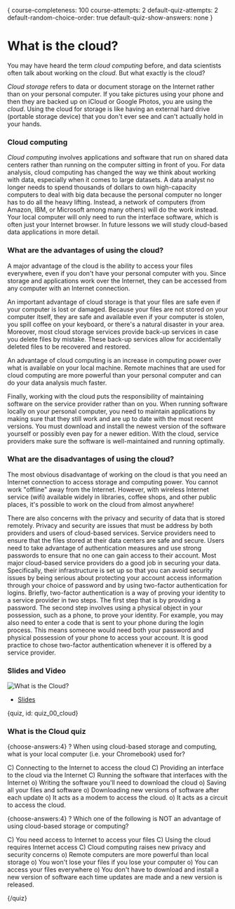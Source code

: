 {
course-completeness: 100
course-attempts: 2
default-quiz-attempts: 2
default-random-choice-order: true
default-quiz-show-answers: none
}

# What is the cloud?

You may have heard the term *cloud computing* before, and data scientists often talk about working on the *cloud*. But what exactly is the cloud?

*Cloud storage* refers to data or document storage on the Internet rather than on your personal computer. If you take pictures using your phone and then they are backed up on iCloud or Google Photos, you are using the *cloud*.  Using the cloud for storage is like having an external hard drive (portable storage device) that you don't ever see and can't actually hold in your hands.

### Cloud computing

*Cloud computing* involves applications and software that run on shared data centers rather than running on the computer sitting in front of you. For data analysis, cloud computing has changed the way we think about working with data, especially when it comes to large datasets. A data analyst no longer needs to spend thousands of dollars to own high-capacity computers to deal with big data because the personal computer no longer has to do all the heavy lifting. Instead, a network of computers (from Amazon, IBM, or Microsoft among many others) will do the work instead. Your local computer will only need to run the interface software, which is often just your Internet browser. In future lessons we will study cloud-based data applications in more detail.


### What are the advantages of using the cloud?

A major advantage of the cloud is the ability to access your files everywhere,  even if you don't have your personal computer with you. Since storage and applications work over the Internet, they can be accessed from any computer with an Internet connection.

An important advantage of cloud storage is that your files are safe even if your computer is lost or damaged.  Because your files are not stored *on* your computer itself, they are safe and available even if your computer is stolen, you spill coffee on your keyboard, or there's a natural disaster in your area. Moreover, most cloud storage services provide back-up services in case you delete files by mistake. These back-up services allow for accidentally deleted files to be recovered and restored. 

An advantage of cloud computing is an increase in computing power over what is available on your local machine.  Remote machines that are used for cloud computing are more powerful than your personal computer and can do your data analysis much faster.

Finally, working with the cloud puts the responsibility of maintaining software on the service provider rather than on you.  When running software locally on your personal computer, you need to maintain applications by making sure that they still work and are up to date with the most recent versions.  You must download and install the newest version of the software yourself or possibly even pay for a newer edition. With the cloud, service providers make sure the software is well-maintained and running optimally.

### What are the disadvantages of using the cloud?

The most obvious disadvantage of working on the cloud is that you need an Internet connection to access storage and computing power. You cannot work "offline" away from the Internet.  However, with wireless Internet service (wifi) available widely in libraries, coffee shops, and other public places, it's possible to work on the cloud from almost anywhere!

There are also concerns with the privacy and security of data that is stored remotely. Privacy and security are issues that must be address by both providers and users of cloud-based services.   Service providers need to ensure that the files stored at their data centers are safe and secure. Users need to take advantage of authentication measures and use strong passwords to ensure that no one can gain access to their account. Most major cloud-based service providers do a good job in securing your data. Specifically, their infrastructure is set up so that you can avoid security issues by being serious about protecting your account access information through your choice of password and by using two-factor authentication for logins. Briefly, two-factor authentication is a way of proving your identity to a service provider in two steps. The first step that is by providing a password. The second step involves using a physical object in your possession, such as a phone, to prove your identity. For example, you may also need to enter a code that is sent to your phone during the login process.  This means someone would need both your password and physical possession of your phone to access your account.  It is good practice to chose two-factor authentication whenever it is offered by a service provider.

### Slides and Video

![What is the Cloud?](https://www.youtube.com/watch?v=ucaMPCYxqvY)

* [Slides](https://docs.google.com/presentation/d/1ZJcA83EHDsMXevkZd7ALGNj4s4QufKag8WyS_-G4Sa4/edit?usp=sharing)


{quiz, id: quiz_00_cloud}

### What is the Cloud quiz

{choose-answers:4}
? When using cloud-based storage and computing, what is your local computer (i.e. your Chromebook) used for?

C) Connecting to the Internet to access the cloud
C) Providing an interface to the cloud via the Internet
C) Running the software that interfaces with the Internet
o) Writing the software you'll need to download the cloud
o) Saving all your files and software
o) Downloading new versions of software after each update
o) It acts as a modem to access the cloud.
o) It acts as a circuit to access the cloud.


{choose-answers:4}
? Which one of the following is NOT an advantage of using cloud-based storage or computing?

C) You need access to Internet to access your files
C) Using the cloud requires Internet access
C) Cloud computing raises new privacy and security concerns 
o) Remote computers are more powerful than local storage
o) You won't lose your files if you lose your computer
o) You can access your files everywhere
o) You don't have to download and install a new version of software each time updates are made and a new version is released.

{/quiz}


